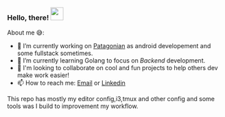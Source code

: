 ### Hello, there! <img src="https://raw.githubusercontent.com/MartinHeinz/MartinHeinz/master/wave.gif" width="30px">

About me 😅: 

- 🔭 I’m currently working on [Patagonian](http://www.patagonian.it) as android developement and some fullstack sometimes.
- 🌱 I’m currently learning Golang to focus on *Backend* development. 
- 👯 I'm looking to collaborate on cool and fun projects to help others dev make work easier!
- 📫 How to reach me: [Email](mailto:pablotrianda@gmail.com) or [Linkedin](https://www.linkedin.com/in/pablo-triandafilide-641b24ba/)
 
This repo has mostly my editor config,i3,tmux and other config and some tools was I build to improvement my workflow. 



